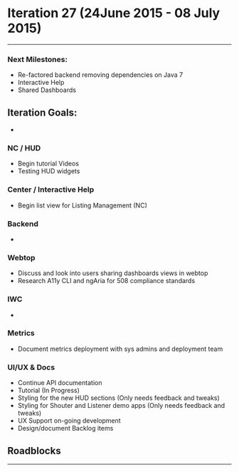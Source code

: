 # Iteration 27 (24June 2015 - 08 July 2015)

*** 
### Next Milestones:
* Re-factored backend removing dependencies on Java 7
* Interactive Help
* Shared Dashboards


## Iteration Goals:
* 

### NC / HUD
* Begin tutorial Videos
* Testing HUD widgets

### Center / Interactive Help
* Begin list view for Listing Management (NC) 

### Backend
*

### Webtop
* Discuss and look into users sharing dashboards views in webtop
* Research A11y CLI and ngAria for 508 compliance standards  

### IWC
* 

### Metrics
* Document metrics deployment with sys admins and deployment team

### UI/UX & Docs
* Continue API documentation
* Tutorial (In Progress)
* Styling for the new HUD sections (Only needs feedback and tweaks)
* Styling for Shouter and Listener demo apps (Only needs feedback and tweaks)
* UX Support on-going development
* Design/document Backlog items

## Roadblocks

***